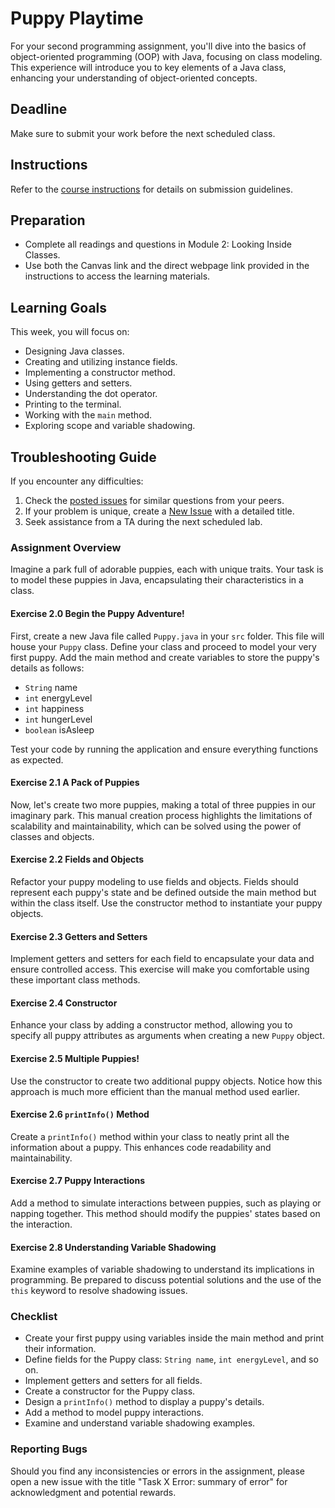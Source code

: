 # Puppy Playtime

For your second programming assignment, you'll dive into the basics of object-oriented programming (OOP) with Java, focusing on class modeling. This experience will introduce you to key elements of a Java class, enhancing your understanding of object-oriented concepts.

## Deadline
Make sure to submit your work before the next scheduled class.

## Instructions
Refer to the [course instructions](https://gits-15.sys.kth.se/inda-23/course-instructions#assignments) for details on submission guidelines.

## Preparation

- Complete all readings and questions in Module 2: Looking Inside Classes.
- Use both the Canvas link and the direct webpage link provided in the instructions to access the learning materials.

## Learning Goals

This week, you will focus on:
- Designing Java classes.
- Creating and utilizing instance fields.
- Implementing a constructor method.
- Using getters and setters.
- Understanding the dot operator.
- Printing to the terminal.
- Working with the `main` method.
- Exploring scope and variable shadowing.

## Troubleshooting Guide
If you encounter any difficulties:
1. Check the [posted issues](https://gits-15.sys.kth.se/inda-23/help/issues) for similar questions from your peers.
2. If your problem is unique, create a [New Issue](https://gits-15.sys.kth.se/inda-23/help/issues/new) with a detailed title.
3. Seek assistance from a TA during the next scheduled lab.

### Assignment Overview

Imagine a park full of adorable puppies, each with unique traits. Your task is to model these puppies in Java, encapsulating their characteristics in a class.

#### Exercise 2.0 Begin the Puppy Adventure!

First, create a new Java file called `Puppy.java` in your `src` folder. This file will house your `Puppy` class. Define your class and proceed to model your very first puppy. Add the main method and create variables to store the puppy's details as follows:

- `String` name
- `int` energyLevel
- `int` happiness
- `int` hungerLevel
- `boolean` isAsleep

Test your code by running the application and ensure everything functions as expected.

#### Exercise 2.1 A Pack of Puppies

Now, let's create two more puppies, making a total of three puppies in our imaginary park. This manual creation process highlights the limitations of scalability and maintainability, which can be solved using the power of classes and objects.

#### Exercise 2.2 Fields and Objects

Refactor your puppy modeling to use fields and objects. Fields should represent each puppy's state and be defined outside the main method but within the class itself. Use the constructor method to instantiate your puppy objects.

#### Exercise 2.3 Getters and Setters

Implement getters and setters for each field to encapsulate your data and ensure controlled access. This exercise will make you comfortable using these important class methods.

#### Exercise 2.4 Constructor

Enhance your class by adding a constructor method, allowing you to specify all puppy attributes as arguments when creating a new `Puppy` object.

#### Exercise 2.5 Multiple Puppies!

Use the constructor to create two additional puppy objects. Notice how this approach is much more efficient than the manual method used earlier.

#### Exercise 2.6 `printInfo()` Method

Create a `printInfo()` method within your class to neatly print all the information about a puppy. This enhances code readability and maintainability.

#### Exercise 2.7 Puppy Interactions

Add a method to simulate interactions between puppies, such as playing or napping together. This method should modify the puppies' states based on the interaction.

#### Exercise 2.8 Understanding Variable Shadowing

Examine examples of variable shadowing to understand its implications in programming. Be prepared to discuss potential solutions and the use of the `this` keyword to resolve shadowing issues.

### Checklist

- Create your first puppy using variables inside the main method and print their information.
- Define fields for the Puppy class: `String name`, `int energyLevel`, and so on.
- Implement getters and setters for all fields.
- Create a constructor for the Puppy class.
- Design a `printInfo()` method to display a puppy's details.
- Add a method to model puppy interactions.
- Examine and understand variable shadowing examples.

### Reporting Bugs

Should you find any inconsistencies or errors in the assignment, please open a new issue with the title "Task X Error: summary of error" for acknowledgment and potential rewards.
